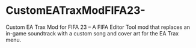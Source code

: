 # CustomEATraxModFIFA23-
Custom EA Trax Mod for FIFA 23 – A FIFA Editor Tool mod that replaces an in-game soundtrack with a custom song and cover art for the EA Trax menu.
